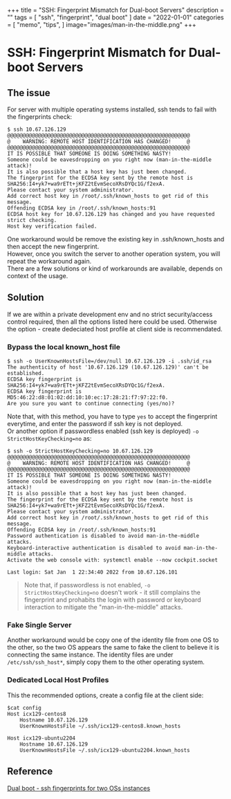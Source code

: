 +++
title = "SSH: Fingerprint Mismatch for Dual-boot Servers"
description = ""
tags = [
    "ssh",
    "fingerprint",
    "dual boot"
]
date = "2022-01-01"
categories = [
    "memo",
    "tips",
]
image="images/man-in-the-middle.png"
+++

# SSH: Fingerprint Mismatch for Dual-boot Servers

## The issue

For server with multiple operating systems installed, ssh tends to fail with the fingerprints check:  

    $ ssh 10.67.126.129
    @@@@@@@@@@@@@@@@@@@@@@@@@@@@@@@@@@@@@@@@@@@@@@@@@@@@@@@@@@@
    @    WARNING: REMOTE HOST IDENTIFICATION HAS CHANGED!     @
    @@@@@@@@@@@@@@@@@@@@@@@@@@@@@@@@@@@@@@@@@@@@@@@@@@@@@@@@@@@
    IT IS POSSIBLE THAT SOMEONE IS DOING SOMETHING NASTY!
    Someone could be eavesdropping on you right now (man-in-the-middle attack)!
    It is also possible that a host key has just been changed.
    The fingerprint for the ECDSA key sent by the remote host is
    SHA256:I4+yk7+wa9rETt+jKFZ2tEvmSecoXRsDYQc1G/f2exA.
    Please contact your system administrator.
    Add correct host key in /root/.ssh/known_hosts to get rid of this message.
    Offending ECDSA key in /root/.ssh/known_hosts:91
    ECDSA host key for 10.67.126.129 has changed and you have requested strict checking.
    Host key verification failed.

One workaround would be remove the existing key in .ssh/known_hosts and then accept the new fingerprint.  
However, once you switch the server to another operation system, you will repeat the workaround again.  
There are a few solutions or kind of workarounds are available, depends on context of the usage.

## Solution

If we are within a private development env and no strict security/access control required, then all the options listed here could be used. Otherwise the option - create dedeciated host profile at client side is recommendated.

### Bypass the local known_host file

    $ ssh -o UserKnownHostsFile=/dev/null 10.67.126.129 -i .ssh/id_rsa
    The authenticity of host '10.67.126.129 (10.67.126.129)' can't be established.
    ECDSA key fingerprint is SHA256:I4+yk7+wa9rETt+jKFZ2tEvmSecoXRsDYQc1G/f2exA.
    ECDSA key fingerprint is MD5:46:22:d8:01:02:dd:10:10:ec:17:28:21:f7:97:22:f0.
    Are you sure you want to continue connecting (yes/no)?

Note that, with this method, you have to type `yes` to accept the fingerprint everytime, and enter the password if ssh key is not deployed.  
Or another option if passwordless enabled (ssh key is deployed) `-o StrictHostKeyChecking=no` as:  

    $ ssh -o StrictHostKeyChecking=no 10.67.126.129
    @@@@@@@@@@@@@@@@@@@@@@@@@@@@@@@@@@@@@@@@@@@@@@@@@@@@@@@@@@@
    @    WARNING: REMOTE HOST IDENTIFICATION HAS CHANGED!     @
    @@@@@@@@@@@@@@@@@@@@@@@@@@@@@@@@@@@@@@@@@@@@@@@@@@@@@@@@@@@
    IT IS POSSIBLE THAT SOMEONE IS DOING SOMETHING NASTY!
    Someone could be eavesdropping on you right now (man-in-the-middle attack)!
    It is also possible that a host key has just been changed.
    The fingerprint for the ECDSA key sent by the remote host is
    SHA256:I4+yk7+wa9rETt+jKFZ2tEvmSecoXRsDYQc1G/f2exA.
    Please contact your system administrator.
    Add correct host key in /root/.ssh/known_hosts to get rid of this message.
    Offending ECDSA key in /root/.ssh/known_hosts:91
    Password authentication is disabled to avoid man-in-the-middle attacks.
    Keyboard-interactive authentication is disabled to avoid man-in-the-middle attacks.
    Activate the web console with: systemctl enable --now cockpit.socket

    Last login: Sat Jan  1 22:34:40 2022 from 10.67.126.101

> Note that, if passwordless is not enabled, `-o StrictHostKeyChecking=no` doesn't work - it still complains the fingerprint and prohabits the login with password or keyboard interaction to mitigate the "man-in-the-middle" attacks.

### Fake Single Server

Another workaround would be copy one of the identity file from one OS to the other, so the two OS appears the same to fake the client to believe it is connecting the same instance. 
The identity files are under `/etc/ssh/ssh_host*`, simply copy them to the other operating system.

### Dedicated Local Host Profiles

This the recommended options, create a config file at the client side:

    $cat config
    Host icx129-centos8
        Hostname 10.67.126.129
        UserKnownHostsFile ~/.ssh/icx129-centos8.known_hosts

    Host icx129-ubuntu2204
        Hostname 10.67.126.129
        UserKnownHostsFile ~/.ssh/icx129-ubuntu2204.known_hosts

 
## Reference
[Dual boot - ssh fingerprints for two OSs instances](https://unix.stackexchange.com/questions/521269/ssh-accept-two-key-fingerprints-for-the-same-server-ip)